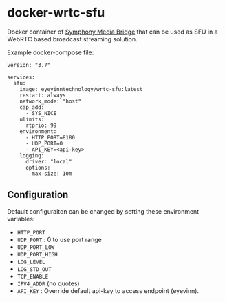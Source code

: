 # docker-wrtc-sfu

Docker container of [Symphony Media Bridge](https://github.com/finos/SymphonyMediaBridge)
that can be used as SFU in a WebRTC based broadcast streaming solution.

Example docker-compose file:

```
version: "3.7"

services:
  sfu:
    image: eyevinntechnology/wrtc-sfu:latest
    restart: always
    network_mode: "host"
    cap_add:
      - SYS_NICE
    ulimits:
      rtprio: 99
    environment:
      - HTTP_PORT=8180
      - UDP_PORT=0
      - API_KEY=<api-key>
    logging:
      driver: "local"
      options:
        max-size: 10m
```

## Configuration

Default configuraiton can be changed by setting these environment variables:
- `HTTP_PORT`
- `UDP_PORT` : 0 to use port range
- `UDP_PORT_LOW`
- `UDP_PORT_HIGH`
- `LOG_LEVEL`
- `LOG_STD_OUT`
- `TCP_ENABLE`
- `IPV4_ADDR` (no quotes)
- `API_KEY` : Override default api-key to access endpoint (eyevinn).
